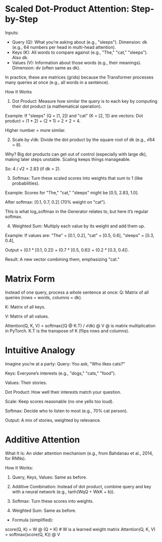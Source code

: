# Scaled Dot-Product Attention: Step-by-Step

Inputs:
- Query (Q): What you’re asking about (e.g., "sleeps"). Dimension: dk (e.g., 64 numbers per head in multi-head attention).
- Keys (K): All words to compare against (e.g., "The," "cat," "sleeps"). Also dk.
- Values (V): Information about those words (e.g., their meanings). Dimension: dv (often same as dk).

In practice, these are matrices (grids) because the Transformer processes many queries at once (e.g., all words in a sentence).

How It Works

1. Dot Product:
Measure how similar the query is to each key by computing their dot product (a mathematical operation).

Example: If "sleeps" (Q = [1, 2]) and "cat" (K = [2, 1]) are vectors:
Dot product = (1 * 2) + (2 * 1) = 2 + 2 = 4.

Higher number = more similar.

2. Scale by √dk:
Divide the dot product by the square root of dk (e.g., √64 = 8).

Why? Big dot products can get out of control (especially with large dk), making later steps unstable. Scaling keeps things manageable.

So: 4 / √2 = 2.83 (if dk = 2).

3. Softmax:
Turn these scaled scores into weights that sum to 1 (like probabilities).

Example: Scores for "The," "cat," "sleeps" might be [0.5, 2.83, 1.0].

After softmax: [0.1, 0.7, 0.2] (70% weight on "cat").

This is what log_softmax in the Generator relates to, but here it’s regular softmax.

4. Weighted Sum:
Multiply each value by its weight and add them up.

Example: If values are:
"The" = [0.1, 0.2], "cat" = [0.5, 0.6], "sleeps" = [0.3, 0.4],

Output = (0.1 * [0.1, 0.2]) + (0.7 * [0.5, 0.6]) + (0.2 * [0.3, 0.4]).

Result: A new vector combining them, emphasizing "cat."

# Matrix Form

Instead of one query, process a whole sentence at once:
Q: Matrix of all queries (rows = words, columns = dk).

K: Matrix of all keys.

V: Matrix of all values.

Attention(Q, K, V) = softmax((Q @ K.T) / √dk) @ V
@ is matrix multiplication in PyTorch.
K.T is the transpose of K (flips rows and columns).


# Intuitive Analogy

Imagine you’re at a party:
Query: You ask, "Who likes cats?"

Keys: Everyone’s interests (e.g., "dogs," "cats," "food").

Values: Their stories.

Dot Product: How well their interests match your question.

Scale: Keep scores reasonable (no one yells too loud).

Softmax: Decide who to listen to most (e.g., 70% cat person).

Output: A mix of stories, weighted by relevance.

# Additive Attention

What It Is: An older attention mechanism (e.g., from Bahdanau et al., 2014, for RNNs).

How It Works:

1. Query, Keys, Values: Same as before.

2. Additive Combination: Instead of dot product, combine query and key with a neural network (e.g., tanh(WqQ + WkK + b)).

3. Softmax: Turn these scores into weights.

4. Weighted Sum: Same as before.

- Formula (simplified):

score(Q, K) = W @ (Q + K)  # W is a learned weight matrix
Attention(Q, K, V) = softmax(score(Q, K)) @ V